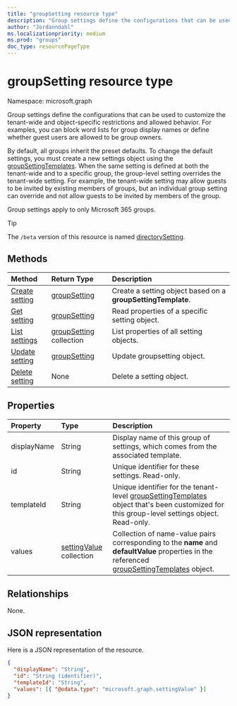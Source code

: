 ```yaml
---
title: "groupSetting resource type"
description: "Group settings define the configurations that can be used to customize the tenant-wide and object-specific restrictions and allowed behavior. For examples, you can block word lists for group display names or define whether guest users are allowed to be group owners."
author: "Jordanndahl"
ms.localizationpriority: medium
ms.prod: "groups"
doc_type: resourcePageType
---
```


# groupSetting resource type

Namespace: microsoft.graph

Group settings define the configurations that can be used to customize the tenant-wide and object-specific restrictions and allowed behavior. For examples, you can block word lists for group display names or define whether guest users are allowed to be group owners.

By default, all groups inherit the preset defaults. To change the default settings, you must create a new settings object using the [groupSettingTemplates](groupsettingtemplate.md). When the same setting is defined at both the tenant-wide and to a specific group, the group-level setting overrides the tenant-wide setting. For example, the tenant-wide setting may allow guests to be invited by existing members of groups, but an individual group setting can override and not allow guests to be invited by members of the group.

Group settings apply to only Microsoft 365 groups.

> [!TIP]
> The `/beta` version of this resource is named [directorySetting](/graph/api/resources/directorysetting?view=graph-rest-beta&preserve-view=true).

## Methods

| Method                                          | Return Type                                | Description                                                  |
| :---------------------------------------------- | :----------------------------------------- | :----------------------------------------------------------- |
| [Create setting](../api/group-post-settings.md) | [groupSetting](groupsetting.md)            | Create a setting object based on a **groupSettingTemplate**. |
| [Get setting](../api/groupsetting-get.md)       | [groupSetting](groupsetting.md)            | Read properties of a specific setting object.                |
| [List settings](../api/group-list-settings.md)  | [groupSetting](groupsetting.md) collection | List properties of all setting objects.                      |
| [Update setting](../api/groupsetting-update.md) | [groupSetting](groupsetting.md)            | Update groupsetting object.                                  |
| [Delete setting](../api/groupsetting-delete.md) | None                                       | Delete a setting object.                                     |

## Properties

| Property    | Type                                       | Description                                                                                                                                                             |
| :---------- | :----------------------------------------- | :---------------------------------------------------------------------------------------------------------------------------------------------------------------------- |
| displayName | String                                     | Display name of this group of settings, which comes from the associated template.                                                                                       |
| id          | String                                     | Unique identifier for these settings. Read-only.                                                                                                                        |
| templateId  | String                                     | Unique identifier for the tenant-level [groupSettingTemplates](groupsettingtemplate.md) object that's been customized for this group-level settings object. Read-only.  |
| values      | [settingValue](settingvalue.md) collection | Collection of name-value pairs corresponding to the **name** and **defaultValue** properties in the referenced [groupSettingTemplates](groupsettingtemplate.md) object. |

## Relationships

None.

## JSON representation

Here is a JSON representation of the resource.

<!--{
  "blockType": "resource",
  "openType": true,
  "optionalProperties": [],
  "keyProperty": "id",
  "baseType": "microsoft.graph.entity",
  "@odata.type": "microsoft.graph.groupSetting"
}-->

```json
{
  "displayName": "String",
  "id": "String (identifier)",
  "templateId": "String",
  "values": [{ "@odata.type": "microsoft.graph.settingValue" }]
}
```

<!-- uuid: 8fcb5dbc-d5aa-4681-8e31-b001d5168d79
2015-10-25 14:57:30 UTC -->
<!-- {
  "type": "#page.annotation",
  "description": "groupSetting resource",
  "keywords": "",
  "section": "documentation",
  "tocPath": ""
}-->
